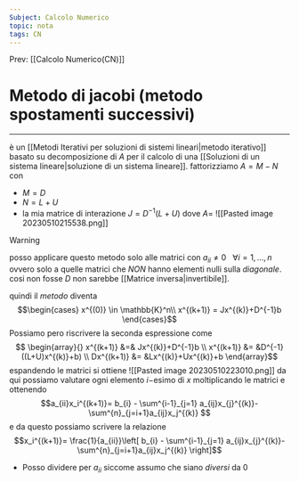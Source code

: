 ```yaml
---
Subject: Calcolo Numerico
topic: nota
tags: CN
---
```


Prev: [[Calcolo Numerico(CN)]]

# Metodo di jacobi (metodo spostamenti successivi)
---
è un [[Metodi Iterativi per soluzioni di sistemi lineari|metodo iterativo]] basato su decomposizione di $A$ per il calcolo di una [[Soluzioni di un sistema lineare|soluzione di un sistema lineare]].
fattorizziamo $A = M - N$ con
- $M=D$ 
- $N=L+U$ 
- la mia matrice di interazione $J =D^{-1}(L+U)$
dove $A=$
![[Pasted image 20230510215538.png]]

>[!warning]
>posso applicare questo metodo solo alle matrici con $a_{ii} \not= 0\ \ \ \forall i =1,\dots,n$ ovvero solo a quelle matrici che _NON_ hanno elementi nulli sulla _diagonale_. cosi non fosse $D$ non sarebbe [[Matrice inversa|invertibile]].

quindi il _metodo_ diventa
$$\begin{cases}
x^{(0)} \in \mathbb{K}^n\\
x^{(k+1)} = Jx^{(k)}+D^{-1}b
\end{cases}$$
Possiamo pero riscrivere la seconda espressione come
$$
\begin{array}{}
x^{(k+1)} &=& Jx^{(k)}+D^{-1}b \\
x^{(k+1)} &= &D^{-1}((L+U)x^{(k)}+b)  \\
Dx^{(k+1)} &= &Lx^{(k)}+Ux^{(k)}+b
\end{array}$$
espandendo le matrici si ottiene
![[Pasted image 20230510223010.png]]
da qui possiamo valutare ogni elemento $i-$esimo di $x$ moltiplicando le matrici e ottenendo
$$a_{ii}x_i^{(k+1)}= b_{i} - \sum^{i-1}_{j=1} a_{ij}x_{j}^{(k)}- \sum^{n}_{j=i+1}a_{ij}x_j^{(k)} $$
e da questo possiamo scrivere la relazione 
$$x_i^{(k+1)}= \frac{1}{a_{ii}}\left[ b_{i} - \sum^{i-1}_{j=1} a_{ij}x_{j}^{(k)}- \sum^{n}_{j=i+1}a_{ij}x_j^{(k)} \right]$$
- Posso dividere per $a_{ii}$ siccome assumo che siano _diversi_ da 0
